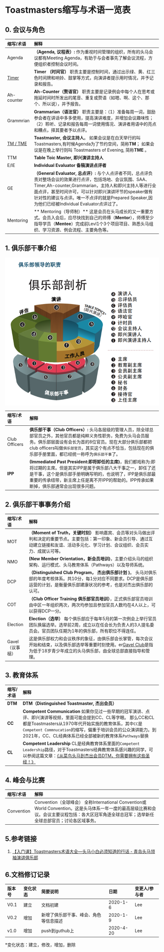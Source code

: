 # Toastmasters缩写与术语一览表


## 0. 会议与角色

| 缩写/术语|     解释|  
| :-------- | :--------| 
| Agenda | **（Agenda, 议程表）:** 作为重视时间管理的组织，所有的头马会议都有Meeting Agenda，有助于与会者事先了解会议流程，方便组织者控制会议时间。    | 
| [Timer](https://www.evernote.com/l/ALrNbZQj-3NFZLr9EsRDf7FGfdf5ui_P3iw/) |   **Timer （时间官）** 职责主要是控制时间，通过出示绿、黄、红三色时间牌和响铃、鼓掌等方式，向演讲者提示用时情况，并予记录和报告。   | 
| Ah-counter| **Ah-Counter（赘语官）** 职责主要是记录例会中每个人在思考或拖延时间时所发出的尾音、重复或赘语（如嗯、啊、这个、那个、所以说），并予报告。  | 
| Grammrian|   **Grammarian（语法官）** 职责主要是：（1）准备每周一词，鼓励参会者在讲话中多多使用，提高演讲难度，并增加会议趣味性；（2）聆听、记录和报告每周一词使用情况、演讲者用语中的亮点和糟点，择其要者予以点评。  | 
| [TM / TME](https://site.douban.com/227443/widget/notes/15774230/note/326588559/) |  **Toastmaster, 会议主持人**。 如果会议是在白天举行的叫Toastmasters,有时候Agenda为了节约空间，简称**TM**； 如果会议是在晚上举行则叫 Toastmasters of Evening, 简称**TME** 。| 
| TTM |**Table Toic Master, 即兴演讲主持人**    | 
| E/IE | **Individual Evaluator 备稿演讲点评者**   | 
| GE | **（General Evaluator, 总点评）:** 与个人点评者不同，总点评负责对整场会议的效果进行点评，包括场地、会议氛围、SAA、Timer,Ah-counter,Grammarian，主持人和即兴主持人等进行全面点评，甚至时间许可，可以针对即兴演讲环节的speaker做有针对性的建议与点评。唯一不点评的就是Prepared Speaker,因为他们已经被Individual Evaluator点评过了。  | 
|Mentoring |** Mentoring（导师制）** 这是会员在头马成长的又一重要方式。会员入会后，应尽快找到自己的师傅（**Mentor**），师傅至少指导学员（**Mentee**）完成前Levl1个3个项目项目、熟悉头马组织、学习资源、例会流程、主要角色等。|

## 1. 俱乐部干事介绍

![@俱乐部领导手册||500x0](https://github.com/VarianWrynn/Toastmasters_List_of_Abbreviation/blob/master/images/officers.png)

| 缩写/术语|     解释|  
| :-------- | :--------| 
|Club Officers|**俱乐部干事（Club Officers）:** 头马各层级的管理人员，除全球总部官员之外，其他官员都是纯粹义务性职务，免费为头马会员服务。俱乐部层面设有会长为首的8位官员。现在大部分俱乐部都把club officers叫做`俱乐部官员`，其实这个有点不恰当，包括现在的俱乐部手册里面，都已经统一称呼为`俱乐部干事`了。 |
|**IPP**|**(Immediated Past President:即将卸任的主席)**，我们都戏称为:即将过期的主席。但是其实IPP是属于俱乐部八大干事之一，卸任了还是干事，这个是俱乐部手册明确写明的，也说明了，IPP是俱乐部最重要的传承纽带，新主席上任是离不开IPP的帮助的。IPP传承如果断掉，俱乐部通常会出现很多问题。|

## 2. 俱乐部干事事务介绍

| 缩写/术语|     解释|  
| :-------- | :--------| 
|MOT|**（Moment of Truth，关键时刻）** 影响嘉宾、会员等对头马做出评判和决定的重要节点。主要包括：第一印象、新会员引导、通过互动建立链接和友谊、活动多元化、学习计划、会议组织、会员实力、成就认可等。|
| NMO | **(New Member Orientation，新会员培训)**，主要介绍头马的组织架构、运行模式、头马教育体系（Pathways）以及导师系统。| 
| DCP  |**（Distinguished Club Program， 杰出俱乐部计划 )**。 头马对俱乐部的年度考核体系。共10分，每1分对应不同要求。DCP是俱乐部运营的计划，是衡量俱乐部建康状况的参考，也是对杰出俱乐部的认可。|
| COT | **（Club Officer Training 俱乐部官员培训）**，正式俱乐部官员培训由中区一年组织两次，两次均参加且参加官员人数均在4人以上，可以获得DCP一分。  | 
| Election| **Election（选举）** 每个俱乐部应于每年5月的第一次例会上举行官员团队换届选举。选举前2周，成立以在任会长为负责人的3人提名委员会。官员团队任期为1年的俱乐部，所有职位不得连任。|
|Gavel<br> （议事槌）|这是俱乐部权力和会议秩序的象征，由俱乐部会长掌管，每次会议开始和结束，以及俱乐部选举等重要时刻使用。er[Gavel Club](http://www.toastmasters.org/membership/how-to-start-a-new-club/gavel-clubs)是指为低于18岁青少年成立的头马俱乐部，由全球总部直接指导和管理。|


## 3. 教育体系

| 缩写/术语|     解释|  
| :-------- | :--------| 
|**DTM**|**DTM（Distinguished Toastmaster, 杰出会员）** |
|**CC**|**Competent Communication**  如果你见过一些早期的冠军演讲、点评、即兴演讲等视频，里面可能会提到CC、CL等字眼。 那么CC和CL都是Toastmasters从1970年代开始实施的教育体系，其中`CC`是`Competent Commnucation`的缩写，偏重于培训会员的公众演讲能力。到2021年，CC、CL经典体系已经全部被新的教育体系`Pathways`替换 |
|**CL**|**Competent Leadership**  CL是经典教育体系里面的`Competent Leadership`路径，对于Toastmasters经典教育体系感兴趣的同学，可以参阅这篇文章：[《从菜鸟头马到杰出会员DTM，你需要拥有这些圣经！》](https://mp.weixin.qq.com/s?__biz=MzA4OTk0NjMxNg==&mid=401079430&idx=1&sn=0b9d19368a363487d06f3119b3748ede&scene=1&srcid=01203XSt98uOYzAbQWTc3Ioq&key=f8ab7b995657050ba91c9111a0dd2fa94b65ed750c67124925e661b035a46aa770fbc67a6d6a6575a9e473eab245e191&ascene=0&uin=OTQ4NTIyMDAw&devicetype=iMac%20MacBookPro12,1%20OSX%20OSX%2010.10.5%20build%2814F1808%29&version=11020201&pass_ticket=67sYHJynhM7nQgNF7JI7WgBiJcJ9Pfs/j1UXLyiW5LNkuNBjSaNe9ituBoorLQEB)|


## 4. 峰会与比赛
| 缩写/术语|     解释|  
| :-------- | :--------| 
|Convention| Convention（全球峰会）  全称International Convention或World Convention。这是头马体系一年一度的最高层级比赛和会议。会议主要议程包括：各大区冠军角逐全球总冠军；选举新任全球总部官员；讨论各区域事务。|

## 5.参考链接
1. [【入门课】Toastmasters术语大全—头马小白必须知道的行话 - 青岛头马领袖演讲俱乐部](https://mp.weixin.qq.com/s/Kjbqi5a5T4oflxQamCbE9g)

## 6.文档修订记录

| 版本号|     变化状态|   简要说明|  日期	|   变更人/参与者   |
| :-------- | :--------| :------ |:------ |:------ |
| V0.1|   建立| 文档初建|2020-1-6 | Lee|
| V0.2|   增加| 新增了俱乐部干事、峰会、角色等信息描述|2020-1-9 | Lee|
|v1.0|增加|push到guthub上|2020-4-20|Lee|

*变化状态：建立，修改，增加，删除
